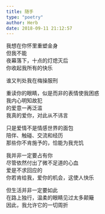 ```yaml
---  
title: 随手  
type: "poetry"  
author: Herb  
date: 2018-09-11 21:12:57  
---  
```

我想在你怀里重塑金身  
但我不能  
夜幕落下，十点的灯熄灭后  
你收起我所有的快乐  

谁又判处我在梅操服刑  

重读你的眼睛，似是而非的表情使我困惑  
我内心明知故犯  
的爱意一再泛滥  
我真的爱你，对此从不讳言  

只是爱情不是情感世界的面包  
陪伴、触碰、交流和经历  
那些你不肯施予的，恰能为我充饥  

我并非一定要占有你  
尽管依然付出了微不足道的心血  
爱是不求回应的  
你若肯给我，爱你的机会，这使人快乐  

但生活并非一定要如此  
在路上独行，温柔的眼睛见过太多颠簸  
因此，我允许它的一切周折  
